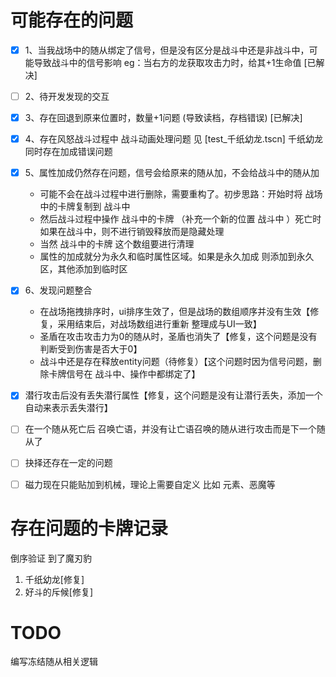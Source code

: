 # 可能存在的问题

- [x] 1、当我战场中的随从绑定了信号，但是没有区分是战斗中还是非战斗中，可能导致战斗中的信号影响
eg：当右方的龙获取攻击力时，给其+1生命值 [已解决]
- [ ] 2、待开发发现的交互

- [x] 3、存在回退到原来位置时，数量+1问题 (导致读档，存档错误) [已解决]

- [x] 4、存在风怒战斗过程中 战斗动画处理问题 见 [test_千纸幼龙.tscn]  千纸幼龙 同时存在加成错误问题

- [x] 5、属性加成仍然存在问题，信号会给原来的随从加，不会给战斗中的随从加
  - 可能不会在战斗过程中进行删除，需要重构了。初步思路：开始时将 战场 中的卡牌复制到 战斗中
  - 然后战斗过程中操作 战斗中的卡牌 （补充一个新的位置 战斗中 ）死亡时如果在战斗中，则不进行销毁释放而是隐藏处理
  - 当然 战斗中的卡牌 这个数组要进行清理
  - 属性的加成就分为永久和临时属性区域。如果是永久加成 则添加到永久区，其他添加到临时区

- [x] 6、发现问题整合
  - 在战场拖拽排序时，ui排序生效了，但是战场的数组顺序并没有生效【修复，采用结束后，对战场数组进行重新 整理成与UI一致】
  - 圣盾在攻击攻击力为0的随从时，圣盾也消失了【修复，这个问题是没有判断受到伤害是否大于0】
  - 战斗中还是存在释放entity问题（待修复）【这个问题时因为信号问题，删除卡牌信号在 战斗中、操作中都绑定了】

- [x] 潜行攻击后没有丢失潜行属性【修复，这个问题是没有让潜行丢失，添加一个自动来表示丢失潜行】

- [ ] 在一个随从死亡后 召唤亡语，并没有让亡语召唤的随从进行攻击而是下一个随从了

- [ ] 抉择还存在一定的问题

- [ ] 磁力现在只能贴加到机械，理论上需要自定义 比如 元素、恶魔等

# 存在问题的卡牌记录

倒序验证 到了魔刃豹

1. 千纸幼龙[修复]
2. 好斗的斥候[修复]


# TODO

编写冻结随从相关逻辑
